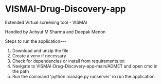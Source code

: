 # VISMAI-Drug-Discovery-app
Extended Virtual screening tool - VISMAI

Handled by Achyut M Sharma and Deepak Menon

Steps to run the application---

1. Download and unzip the file
2. Create a venv if necessary
3. Check for dependencies or install from requirements.txt
4. Navigate to VISMAI-Drug-Discovery-app-main/ADMET and open cmd in the path
5. Run the command 'python manage.py runserver' ro run the application
